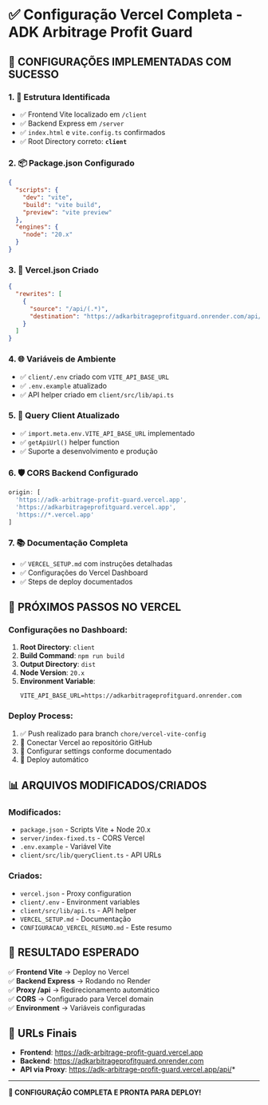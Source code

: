 # ✅ Configuração Vercel Completa - ADK Arbitrage Profit Guard

## 🎯 **CONFIGURAÇÕES IMPLEMENTADAS COM SUCESSO**

### 1. **📁 Estrutura Identificada**
- ✅ Frontend Vite localizado em `/client`
- ✅ Backend Express em `/server` 
- ✅ `index.html` e `vite.config.ts` confirmados
- ✅ Root Directory correto: **`client`**

### 2. **📦 Package.json Configurado**
```json
{
  "scripts": {
    "dev": "vite",
    "build": "vite build", 
    "preview": "vite preview"
  },
  "engines": {
    "node": "20.x"
  }
}
```

### 3. **🔄 Vercel.json Criado**
```json
{
  "rewrites": [
    {
      "source": "/api/(.*)",
      "destination": "https://adkarbitrageprofitguard.onrender.com/api/$1"
    }
  ]
}
```

### 4. **🌐 Variáveis de Ambiente**
- ✅ `client/.env` criado com `VITE_API_BASE_URL`
- ✅ `.env.example` atualizado
- ✅ API helper criado em `client/src/lib/api.ts`

### 5. **🔧 Query Client Atualizado**
- ✅ `import.meta.env.VITE_API_BASE_URL` implementado
- ✅ `getApiUrl()` helper function
- ✅ Suporte a desenvolvimento e produção

### 6. **🛡️ CORS Backend Configurado**
```javascript
origin: [
  'https://adk-arbitrage-profit-guard.vercel.app',
  'https://adkarbitrageprofitguard.vercel.app',
  'https://*.vercel.app'
]
```

### 7. **📚 Documentação Completa**
- ✅ `VERCEL_SETUP.md` com instruções detalhadas
- ✅ Configurações do Vercel Dashboard
- ✅ Steps de deploy documentados

## 🚀 **PRÓXIMOS PASSOS NO VERCEL**

### **Configurações no Dashboard:**
1. **Root Directory**: `client`
2. **Build Command**: `npm run build`
3. **Output Directory**: `dist`
4. **Node Version**: `20.x`
5. **Environment Variable**: 
   ```
   VITE_API_BASE_URL=https://adkarbitrageprofitguard.onrender.com
   ```

### **Deploy Process:**
1. ✅ Push realizado para branch `chore/vercel-vite-config`
2. 🔄 Conectar Vercel ao repositório GitHub
3. 🔄 Configurar settings conforme documentado
4. 🔄 Deploy automático

## 📊 **ARQUIVOS MODIFICADOS/CRIADOS**

### **Modificados:**
- `package.json` - Scripts Vite + Node 20.x
- `server/index-fixed.ts` - CORS Vercel
- `.env.example` - Variável Vite
- `client/src/lib/queryClient.ts` - API URLs

### **Criados:**
- `vercel.json` - Proxy configuration
- `client/.env` - Environment variables
- `client/src/lib/api.ts` - API helper
- `VERCEL_SETUP.md` - Documentação
- `CONFIGURACAO_VERCEL_RESUMO.md` - Este resumo

## 🎯 **RESULTADO ESPERADO**

✅ **Frontend Vite** → Deploy no Vercel  
✅ **Backend Express** → Rodando no Render  
✅ **Proxy /api** → Redirecionamento automático  
✅ **CORS** → Configurado para Vercel domain  
✅ **Environment** → Variáveis configuradas  

## 🔗 **URLs Finais**
- **Frontend**: https://adk-arbitrage-profit-guard.vercel.app
- **Backend**: https://adkarbitrageprofitguard.onrender.com  
- **API via Proxy**: https://adk-arbitrage-profit-guard.vercel.app/api/*

---

**🎉 CONFIGURAÇÃO COMPLETA E PRONTA PARA DEPLOY!**
